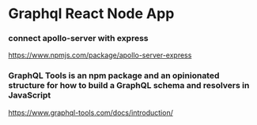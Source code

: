 # Graphql React Node App

### connect apollo-server with express

https://www.npmjs.com/package/apollo-server-express

### GraphQL Tools is an npm package and an opinionated structure for how to build a GraphQL schema and resolvers in JavaScript

https://www.graphql-tools.com/docs/introduction/
